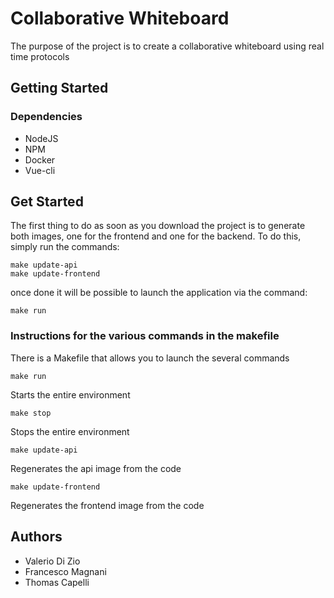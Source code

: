 # Collaborative Whiteboard

The purpose of the project is to create a collaborative whiteboard using real time protocols

## Getting Started

### Dependencies

- NodeJS
- NPM
- Docker
- Vue-cli

## Get Started
The first thing to do as soon as you download the project is to generate both images, one for the frontend and one for the backend.
To do this, simply run the commands:
```
make update-api
make update-frontend
```
once done it will be possible to launch the application via the command:
```
make run
```

### Instructions for the various commands in the makefile
There is a Makefile that allows you to launch the several commands

```
make run
```
Starts the entire environment

```
make stop
```
Stops the entire environment

```
make update-api
```
Regenerates the api image from the code

```
make update-frontend
```
Regenerates the frontend image from the code

## Authors

- Valerio Di Zio
- Francesco Magnani
- Thomas Capelli
